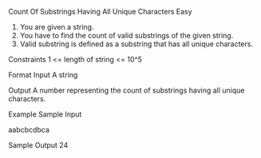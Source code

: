 Count Of Substrings Having All Unique Characters
Easy

1. You are given a string.
2. You have to find the count of valid substrings of the given string.
3. Valid substring is defined as a substring that has all unique characters. 

Constraints
1 <= length of string <= 10^5

Format
Input
A string

Output
A number representing the count of substrings having all unique characters.

Example
Sample Input

aabcbcdbca

Sample Output
24
